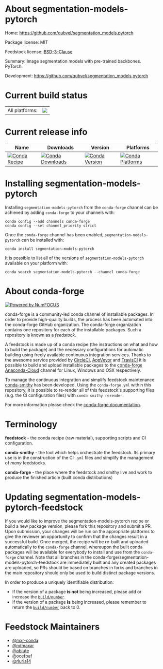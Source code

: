 About segmentation-models-pytorch
=================================

Home: https://github.com/qubvel/segmentation_models.pytorch

Package license: MIT

Feedstock license: [BSD-3-Clause](https://github.com/conda-forge/segmentation-models-pytorch-feedstock/blob/master/LICENSE.txt)

Summary: Image segmentation models with pre-trained backbones. PyTorch.

Development: https://github.com/qubvel/segmentation_models.pytorch

Current build status
====================


<table><tr><td>All platforms:</td>
    <td>
      <a href="https://dev.azure.com/conda-forge/feedstock-builds/_build/latest?definitionId=9969&branchName=master">
        <img src="https://dev.azure.com/conda-forge/feedstock-builds/_apis/build/status/segmentation-models-pytorch-feedstock?branchName=master">
      </a>
    </td>
  </tr>
</table>

Current release info
====================

| Name | Downloads | Version | Platforms |
| --- | --- | --- | --- |
| [![Conda Recipe](https://img.shields.io/badge/recipe-segmentation--models--pytorch-green.svg)](https://anaconda.org/conda-forge/segmentation-models-pytorch) | [![Conda Downloads](https://img.shields.io/conda/dn/conda-forge/segmentation-models-pytorch.svg)](https://anaconda.org/conda-forge/segmentation-models-pytorch) | [![Conda Version](https://img.shields.io/conda/vn/conda-forge/segmentation-models-pytorch.svg)](https://anaconda.org/conda-forge/segmentation-models-pytorch) | [![Conda Platforms](https://img.shields.io/conda/pn/conda-forge/segmentation-models-pytorch.svg)](https://anaconda.org/conda-forge/segmentation-models-pytorch) |

Installing segmentation-models-pytorch
======================================

Installing `segmentation-models-pytorch` from the `conda-forge` channel can be achieved by adding `conda-forge` to your channels with:

```
conda config --add channels conda-forge
conda config --set channel_priority strict
```

Once the `conda-forge` channel has been enabled, `segmentation-models-pytorch` can be installed with:

```
conda install segmentation-models-pytorch
```

It is possible to list all of the versions of `segmentation-models-pytorch` available on your platform with:

```
conda search segmentation-models-pytorch --channel conda-forge
```


About conda-forge
=================

[![Powered by
NumFOCUS](https://img.shields.io/badge/powered%20by-NumFOCUS-orange.svg?style=flat&colorA=E1523D&colorB=007D8A)](https://numfocus.org)

conda-forge is a community-led conda channel of installable packages.
In order to provide high-quality builds, the process has been automated into the
conda-forge GitHub organization. The conda-forge organization contains one repository
for each of the installable packages. Such a repository is known as a *feedstock*.

A feedstock is made up of a conda recipe (the instructions on what and how to build
the package) and the necessary configurations for automatic building using freely
available continuous integration services. Thanks to the awesome service provided by
[CircleCI](https://circleci.com/), [AppVeyor](https://www.appveyor.com/)
and [TravisCI](https://travis-ci.com/) it is possible to build and upload installable
packages to the [conda-forge](https://anaconda.org/conda-forge)
[Anaconda-Cloud](https://anaconda.org/) channel for Linux, Windows and OSX respectively.

To manage the continuous integration and simplify feedstock maintenance
[conda-smithy](https://github.com/conda-forge/conda-smithy) has been developed.
Using the ``conda-forge.yml`` within this repository, it is possible to re-render all of
this feedstock's supporting files (e.g. the CI configuration files) with ``conda smithy rerender``.

For more information please check the [conda-forge documentation](https://conda-forge.org/docs/).

Terminology
===========

**feedstock** - the conda recipe (raw material), supporting scripts and CI configuration.

**conda-smithy** - the tool which helps orchestrate the feedstock.
                   Its primary use is in the construction of the CI ``.yml`` files
                   and simplify the management of *many* feedstocks.

**conda-forge** - the place where the feedstock and smithy live and work to
                  produce the finished article (built conda distributions)


Updating segmentation-models-pytorch-feedstock
==============================================

If you would like to improve the segmentation-models-pytorch recipe or build a new
package version, please fork this repository and submit a PR. Upon submission,
your changes will be run on the appropriate platforms to give the reviewer an
opportunity to confirm that the changes result in a successful build. Once
merged, the recipe will be re-built and uploaded automatically to the
`conda-forge` channel, whereupon the built conda packages will be available for
everybody to install and use from the `conda-forge` channel.
Note that all branches in the conda-forge/segmentation-models-pytorch-feedstock are
immediately built and any created packages are uploaded, so PRs should be based
on branches in forks and branches in the main repository should only be used to
build distinct package versions.

In order to produce a uniquely identifiable distribution:
 * If the version of a package **is not** being increased, please add or increase
   the [``build/number``](https://docs.conda.io/projects/conda-build/en/latest/resources/define-metadata.html#build-number-and-string).
 * If the version of a package **is** being increased, please remember to return
   the [``build/number``](https://docs.conda.io/projects/conda-build/en/latest/resources/define-metadata.html#build-number-and-string)
   back to 0.

Feedstock Maintainers
=====================

* [@mxr-conda](https://github.com/mxr-conda/)
* [@ndmaxar](https://github.com/ndmaxar/)
* [@oblute](https://github.com/oblute/)
* [@ocefpaf](https://github.com/ocefpaf/)
* [@rluria14](https://github.com/rluria14/)

